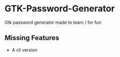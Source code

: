 # GTK-Password-Generator
Gtk password generator made to learn / for fun
## Missing Features
- A cli version

